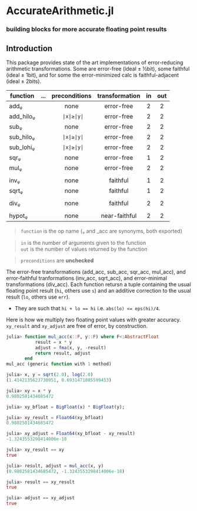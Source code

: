 # AccurateArithmetic.jl
### building blocks for more accurate floating point results

## Introduction

This package provides state of the art implementations of error-reducing arithmetic transformations.  Some are error-free (ideal ± ½bit), some faithful (ideal ± 1bit),
and for some the error-minimized calc is faithful-adjacent (ideal ± 2bits).


| function  | ... | preconditions  | transformation | in  | out |
|-----------|:---:|:--------------:|:--------------:|:---:|:---:|
| addᵩ      |     | none           | error-free     | 2   | 2   |
| add_hiloᵩ |     | ` \|x\|≥\|y\|` | error-free     | 2   | 2   |
| subᵩ      |     | none           | error-free     | 2   | 2   |
| sub_hiloᵩ |     | ` \|x\|≥\|y\|` | error-free     | 2   | 2   |
| sub_lohiᵩ |     | ` \|x\|≥\|y\|` | error-free     | 2   | 2   |
| sqrᵩ      |     | none           | error-free     | 1   | 2   |
| mulᵩ      |     | none           | error-free     | 2   | 2   |
|           |     |                |                |     |     |
| invᵩ      |     | none           | faithful       | 1   | 2   |
| sqrtᵩ     |     | none           | faithful       | 1   | 2   |
|           |     |                |                |     |     |
| divᵩ      |     | none           | faithful       | 2   | 2   |
|           |     |                |                |     |     |
| hypotᵩ    |     | none           | near-faithful  | 2   | 2   |



> `function` is the op name (<name>ᵩ and <name>_acc are synonyms, both exported)

> `in` is the number of arguments given to the function    
> `out` is the number of values returned by the function

> `preconditions` are **unchecked**

The error-free transformations (add_acc, sub_acc, sqr_acc, mul_acc), and error-faithful tranformations (inv_acc, sqrt_acc), and error-minimal transformations (div_acc). Each function retursn a tuple containing the usual floating point result (`hi`, others use `s`) and an additive correction to the usual result (`lo`, others use `err`).    
* They are such that `hi + lo == hi` i.e. `abs(lo) <= eps(hi)/4`. 

Here is how we multiply two floating point values with greater accuracy.    
`xy_result` and `xy_adjust` are free of error, by construction.

```julia
julia> function mul_acc(x::F, y::F) where F<:AbstractFloat
           result = x * y
           adjust = fma(x, y, -result)
           return result, adjust
       end
mul_acc (generic function with 1 method)

julia> x, y = sqrt(2.0), log(2.0)
(1.4142135623730951, 0.6931471805599453)

julia> xy = x * y
0.9802581434685472

julia> xy_bfloat = BigFloat(x) * BigFloat(y);

julia> xy_result = Float64(xy_bfloat)
0.9802581434685472

julia> xy_adjust = Float64(xy_bfloat - xy_result)
-1.3243553298414006e-18

julia> xy_result == xy
true

julia> result, adjust = mul_acc(x, y)
(0.9802581434685472, -1.3243553298414006e-18)

julia> result == xy_result
true

julia> adjust == xy_adjust
true
```


